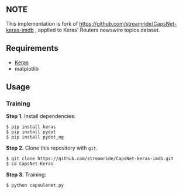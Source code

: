## NOTE
This implementation is fork of https://github.com/streamride/CapsNet-keras-imdb , applied to Keras' Reuters newswire topics dataset.

## Requirements
- [Keras](https://github.com/fchollet/keras) 
- matplotlib

## Usage

### Training
**Step 1.**
Install dependencies:

```
$ pip install keras
$ pip install pydot
$ pip install pydot_ng
```

**Step 2.** 
Clone this repository with ``git``.

```
$ git clone https://github.com/streamride/CapsNet-keras-imdb.git
$ cd CapsNet-Keras
```

**Step 3.** 
Training:
```
$ python capsulenet.py
```
